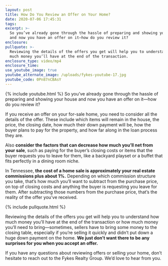 ```yaml
---
layout: post
title: How Do You Review an Offer on Your Home?
date: 2020-07-06 17:45:31
tags:
excerpt: >-
  So you’ve already gone through the hassle of preparing and showing your house
  and now you have an offer on it—how do you review it?
enclosure:
pullquote: >-
  Reviewing the details of the offers you get will help you to understand how
  much money you’ll have at the end of the transaction.
enclosure_type: video/mp4
enclosure_time:
use_youtube_image: true
youtube_alternate_image: /uploads/fykes-youtube-17.jpg
youtube_code: 0Pn87nCBAsY
---
```


{% include youtube.html %} So you’ve already gone through the hassle of preparing and showing your house and now you have an offer on it—how do you review it?

If you receive an offer on your for-sale home, you need to consider all the details of the offer. These include which items will remain in the house, the price, the closing date, how much their down payment will be, how the buyer plans to pay for the property, and how far along in the loan process they are.&nbsp;

Also **consider the factors that can decrease how much you’ll net from your sale**, such as paying for the buyer’s closing costs or items that the buyer requests you to leave for them, like a backyard playset or a buffet that fits perfectly in a dining room niche.

In Tennessee, **the cost of a home sale is approximately your real estate commissions plus about 1%.** Depending on which commission structure you take, that’s how much you’ll want to subtract from the purchase price, on top of closing costs and anything the buyer is requesting you leave for them. After subtracting those numbers from the purchase price, that’s the reality of the offer you’ve received.

{% include pullquote.html %}

Reviewing the details of the offers you get will help you to understand how much money you’ll have at the end of the transaction or how much money you’ll need to bring—sometimes, sellers have to bring some money to the closing table, especially if you’re selling it quickly and didn’t put down a huge down payment on the home. **We just don’t want there to be any surprises for you when you accept an offer.**

If you have any questions about reviewing offers or selling your home, don’t hesitate to reach out to the Fykes Realty Group. We’d love to hear from you.&nbsp;